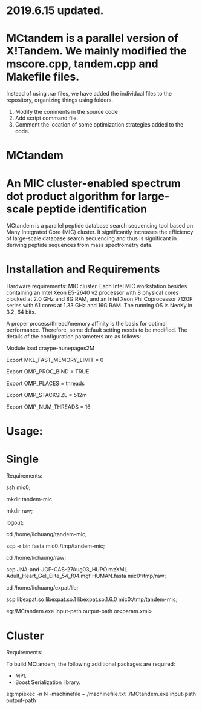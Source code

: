 #   2019.6.15 updated.

#   MCtandem is a parallel version of X!Tandem. We mainly modified the mscore.cpp, tandem.cpp and Makefile files.

Instead of using .rar files, we have added the individual files to the repository, organizing things using folders.
1. Modify the comments in the source code
2. Add script command file.
3. Comment the location of some optimization strategies added to the code.



#                                            MCtandem
# An MIC cluster-enabled spectrum dot product algorithm for large-scale peptide identification
MCtandem is a parallel peptide database search sequencing tool based on Many Integrated Core (MIC) cluster. It significantly increases the efficiency of large-scale database search sequencing and thus is significant in deriving peptide sequences from mass spectrometry data. 

# Installation and Requirements
Hardware requirements: MIC cluster. Each Intel MIC workstation besides containing an Intel Xeon E5-2640 v2 processor with 8 physical cores clocked at 2.0 GHz and 8G RAM, and an Intel Xeon Phi Coprocessor 7120P series with 61 cores at 1.33 GHz and 16G RAM. The running OS is NeoKylin 3.2, 64 bits. 

A proper process/thread/memory affinity is the basis for optimal performance. Therefore, some default setting needs to be modified. The details of the configuration parameters are as follows:

Module load craype-hunepages2M

Export MKL_FAST_MEMORY_LIMIT = 0

Export OMP_PROC_BIND = TRUE	

Export OMP_PLACES = threads

Export OMP_STACKSIZE = 512m

Export OMP_NUM_THREADS = 16

# Usage:
# Single

Requirements:

ssh mic0;

mkdir tandem-mic

mkdir raw;

logout;

cd /home/lichuang/tandem-mic;

scp -r bin fasta mic0:/tmp/tandem-mic;

cd /home/lichaung/raw;

scp JNA-and-JGP-CAS-27Aug03_HUPO.mzXML Adult_Heart_Gel_Elite_54_f04.mgf HUMAN.fasta mic0:/tmp/raw;

cd /home/lichuang/expat/lib;

scp libexpat.so libexpat.so.1 libexpat.so.1.6.0 mic0:/tmp/tandem-mic;

eg:<path to tandem>/MCtandem.exe input-path output-path or<param.xml>

# Cluster

Requirements:

  To build MCtandem, the following additional packages are required:
  - MPI.  
  - Boost Serialization library. 
  
eg:mpiexec -n N -machinefile  ~./machinefile.txt ./MCtandem.exe input-path output-path
